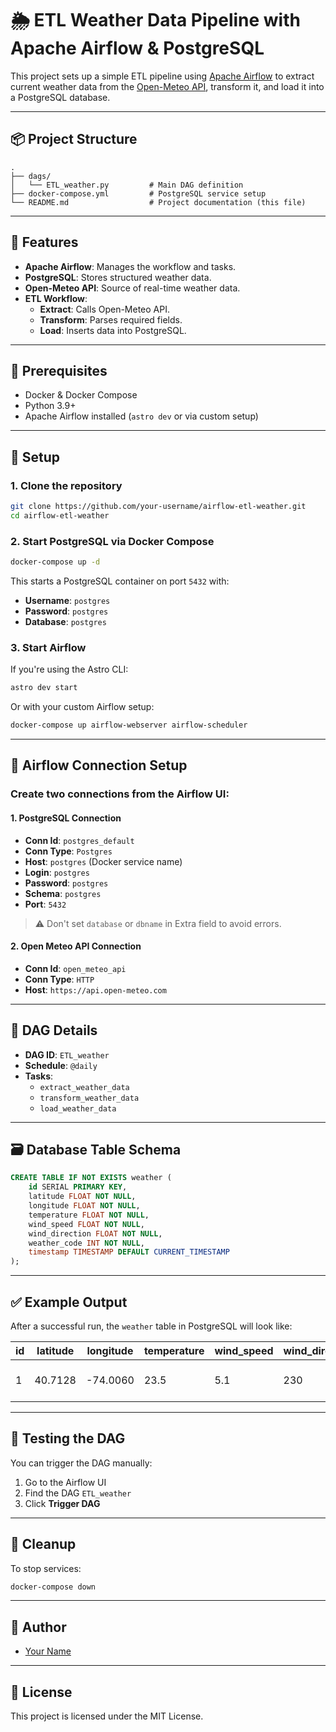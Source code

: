 
# 🌦️ ETL Weather Data Pipeline with Apache Airflow & PostgreSQL

This project sets up a simple ETL pipeline using [Apache Airflow](https://airflow.apache.org/) to extract current weather data from the [Open-Meteo API](https://open-meteo.com/), transform it, and load it into a PostgreSQL database.

---

## 📦 Project Structure

```
.
├── dags/
│   └── ETL_weather.py         # Main DAG definition
├── docker-compose.yml         # PostgreSQL service setup
└── README.md                  # Project documentation (this file)
```

---

## 🚀 Features

- **Apache Airflow**: Manages the workflow and tasks.
- **PostgreSQL**: Stores structured weather data.
- **Open-Meteo API**: Source of real-time weather data.
- **ETL Workflow**:
  - **Extract**: Calls Open-Meteo API.
  - **Transform**: Parses required fields.
  - **Load**: Inserts data into PostgreSQL.

---

## 🐳 Prerequisites

- Docker & Docker Compose
- Python 3.9+
- Apache Airflow installed (`astro dev` or via custom setup)

---

## 🔧 Setup

### 1. Clone the repository

```bash
git clone https://github.com/your-username/airflow-etl-weather.git
cd airflow-etl-weather
```

### 2. Start PostgreSQL via Docker Compose

```bash
docker-compose up -d
```

This starts a PostgreSQL container on port `5432` with:

- **Username**: `postgres`
- **Password**: `postgres`
- **Database**: `postgres`

### 3. Start Airflow

If you're using the Astro CLI:

```bash
astro dev start
```

Or with your custom Airflow setup:

```bash
docker-compose up airflow-webserver airflow-scheduler
```

---

## 🔌 Airflow Connection Setup

### Create two connections from the Airflow UI:

#### 1. PostgreSQL Connection

- **Conn Id**: `postgres_default`
- **Conn Type**: `Postgres`
- **Host**: `postgres` (Docker service name)
- **Login**: `postgres`
- **Password**: `postgres`
- **Schema**: `postgres`
- **Port**: `5432`

> ⚠️ Don't set `database` or `dbname` in Extra field to avoid errors.

#### 2. Open Meteo API Connection

- **Conn Id**: `open_meteo_api`
- **Conn Type**: `HTTP`
- **Host**: `https://api.open-meteo.com`

---

## 📅 DAG Details

- **DAG ID**: `ETL_weather`
- **Schedule**: `@daily`
- **Tasks**:
  - `extract_weather_data`
  - `transform_weather_data`
  - `load_weather_data`

---

## 🗃️ Database Table Schema

```sql
CREATE TABLE IF NOT EXISTS weather (
    id SERIAL PRIMARY KEY,
    latitude FLOAT NOT NULL,
    longitude FLOAT NOT NULL,
    temperature FLOAT NOT NULL,
    wind_speed FLOAT NOT NULL,
    wind_direction FLOAT NOT NULL,
    weather_code INT NOT NULL,
    timestamp TIMESTAMP DEFAULT CURRENT_TIMESTAMP
);
```

---

## ✅ Example Output

After a successful run, the `weather` table in PostgreSQL will look like:

| id | latitude | longitude | temperature | wind_speed | wind_direction | weather_code | timestamp |
|----|----------|-----------|-------------|------------|----------------|--------------|-----------|
| 1  | 40.7128  | -74.0060  | 23.5        | 5.1        | 230            | 3            | 2025-05-28 00:00:00 |

---

## 🧪 Testing the DAG

You can trigger the DAG manually:

1. Go to the Airflow UI
2. Find the DAG `ETL_weather`
3. Click **Trigger DAG**

---

## 🧼 Cleanup

To stop services:

```bash
docker-compose down
```

---

## 📝 Author

- [Your Name](https://github.com/your-username)

---

## 📄 License

This project is licensed under the MIT License.

